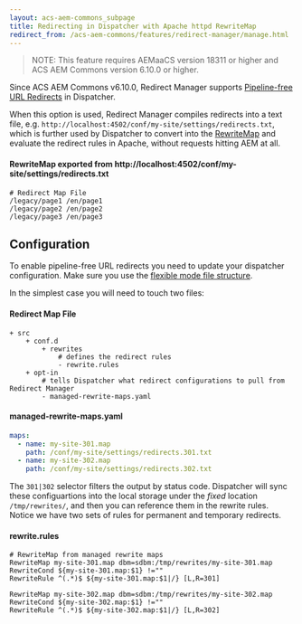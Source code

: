 ```yaml
---
layout: acs-aem-commons_subpage
title: Redirecting in Dispatcher with Apache httpd RewriteMap
redirect_from: /acs-aem-commons/features/redirect-manager/manage.html
---
```


> NOTE: This feature requires AEMaaCS version 18311 or higher and ACS AEM Commons version 6.10.0 or higher.

Since ACS AEM Commons v6.10.0, Redirect Manager supports [Pipeline-free URL Redirects](https://experienceleague.adobe.com/en/docs/experience-manager-cloud-service/content/implementing/content-delivery/pipeline-free-url-redirects) in Dispatcher.

When this option is used, Redirect Manager compiles redirects into a text file, e.g. `http://localhost:4502/conf/my-site/settings/redirects.txt`, which is further used by Dispatcher to convert into the [RewriteMap](https://httpd.apache.org/docs/2.4/mod/mod_rewrite.html#rewritemap) and evaluate the redirect rules in Apache, without requests hitting AEM at all.

#### RewriteMap exported from http://localhost:4502/conf/my-site/settings/redirects.txt
```
# Redirect Map File
/legacy/page1 /en/page1
/legacy/page2 /en/page2
/legacy/page3 /en/page3
```


## Configuration

To enable pipeline-free URL redirects you need to update your dispatcher configuration. Make sure you use the [flexible mode file structure](https://experienceleague.adobe.com/en/docs/experience-manager-cloud-service/content/implementing/content-delivery/validation-debug#flexible-mode-file-structure).

In the simplest case you will need to touch two files:

#### Redirect Map File
```
+ src
    + conf.d
        + rewrites
            # defines the redirect rules
            - rewrite.rules
    + opt-in
        # tells Dispatcher what redirect configurations to pull from Redirect Manager
        - managed-rewrite-maps.yaml
```


#### managed-rewrite-maps.yaml
```yaml
maps:
  - name: my-site-301.map
    path: /conf/my-site/settings/redirects.301.txt
  - name: my-site-302.map
    path: /conf/my-site/settings/redirects.302.txt
```
The `301|302` selector filters the output by status code.
Dispatcher will sync these configuartions into the local storage under the *fixed* location `/tmp/rewrites/`, and then you can reference them in the rewrite rules. Notice we have two sets of rules for permanent and temporary redirects.

#### rewrite.rules
```
# RewriteMap from managed rewrite maps
RewriteMap my-site-301.map dbm=sdbm:/tmp/rewrites/my-site-301.map
RewriteCond ${my-site-301.map:$1} !=""
RewriteRule ^(.*)$ ${my-site-301.map:$1|/} [L,R=301]

RewriteMap my-site-302.map dbm=sdbm:/tmp/rewrites/my-site-302.map
RewriteCond ${my-site-302.map:$1} !=""
RewriteRule ^(.*)$ ${my-site-302.map:$1|/} [L,R=302]
```
